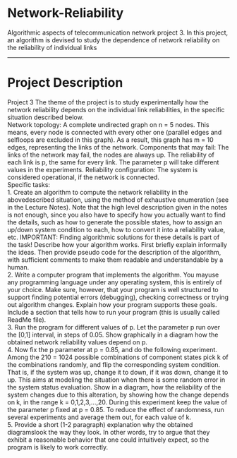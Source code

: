 # Network-Reliability
Algorithmic aspects of telecommunication network project 3.  In this project, an algorithm is devised to study the dependence of network reliability on the reliability of individual links
<hr>
<h1>Project Description</h1>
Project 3
The theme of the project is to study experimentally how the network reliability depends on the individual link reliabilities, in the specific situation described below. <br>
Network topology: A complete undirected graph on n = 5 nodes. This means, every node is connected with every other one (parallel edges and selfloops are excluded in this graph). As a result, this graph has m = 10 edges, representing the links of the network.
Components that may fail: The links of the network may fail, the nodes are always up. The reliability of each link is p, the same for every link. The parameter p will take different values in the experiments.
Reliability configuration: The system is considered operational, if the network is connected.<br>
Specific tasks:
 <br>
1.	Create an algorithm to compute the network reliability in the abovedescribed situation, using the method of exhaustive enumeration (see in the Lecture Notes). Note that the high level description given in the notes is not enough, since you also have to specify how you actually want to find the details, such as how to generate the possible states, how to assign an up/down system condition to each, how to convert it into a reliability value, etc.
IMPORTANT: Finding algorithmic solutions for these details is part of the task!
Describe how your algorithm works. First briefly explain informally the ideas. Then provide pseudo code for the description of the algorithm, with sufficient comments to make them readable and understandable by a human. <br>
2.	Write a computer program that implements the algorithm. You mayuse any programming language under any operating system, this is entirely of your choice. Make sure, however, that your program is well structured to support finding potential errors (debugging), checking correctness or trying out algorithm changes. Explain how your program supports these goals. Include a section that tells how to run your program (this is usually called ReadMe file). <br>
3.	Run the program for different values of p. Let the parameter p run over the [0,1] interval, in steps of 0.05. Show graphically in a diagram how the obtained network reliability values depend on p.<br>
4.	Now fix the p parameter at p = 0.85, and do the following experiment. Among the 210 = 1024 possible combinations of component states pick k of the combinations randomly, and flip the corresponding system condition. That is, if the system was up, change it to down, if it was down, change it to up. This aims at modeling the situation when there is some random error in the system status evaluation. Show in a diagram, how the reliability of the system changes due to this alteration, by showing how the change depends on k, in the range k = 0,1,2,3,...,20. During this experiment keep the value of the parameter p fixed at p = 0.85. To reduce the effect of randomness, run several experiments and average them out, for each value of k.<br>
5.	Provide a short (1-2 paragraph) explanation why the obtained diagramslook the way they look. In other words, try to argue that they exhibit a reasonable behavior that one could intuitively expect, so the program is likely to work correctly. <br>
